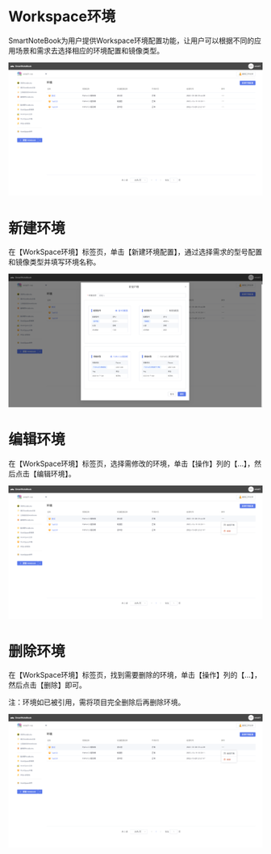 # Workspace环境

SmartNoteBook为用户提供Workspace环境配置功能，让用户可以根据不同的应用场景和需求去选择相应的环境配置和镜像类型。

![](/assets/hj.png)

# 新建环境

在【WorkSpace环境】标签页，单击【新建环境配置】，通过选择需求的型号配置和镜像类型并填写环境名称。

![](/assets/xjhj.png)


# 编辑环境

在【WorkSpace环境】标签页，选择需修改的环境，单击【操作】列的【...】，然后点击【编辑环境】。

![](/assets/bjhj.png)


# 删除环境

在【WorkSpace环境】标签页，找到需要删除的环境，单击【操作】列的【...】，然后点击【删除】即可。

注：环境如已被引用，需将项目完全删除后再删除环境。

![](/assets/schj.png)


